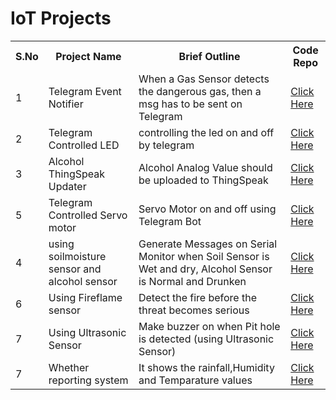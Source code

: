 # IoT Projects

<table>
  <tr>
    <th>S.No</th>
    <th>Project Name</th>
    <th>Brief Outline</th>
    <th>Code Repo</th>
  </tr>
  <tr>
    <td>1</td>
    <td>Telegram Event Notifier</td>
    <td>When a Gas Sensor detects the dangerous gas, then a msg has to be sent on Telegram</td>
    <td><a href="https://github.com/maddydevgits/iot-activities/tree/main/project1">Click Here</a></td>
  </tr>
  <td>2</td>
    <td>Telegram Controlled LED</td>
    <td>controlling the led on and off by telegram</td>
    <td><a href="https://github.com/maddydevgits/iot-activities/tree/main/Project2">Click Here</a></td>
   <tr>
    <td>3</td>
    <td>Alcohol ThingSpeak Updater</td>
    <td>Alcohol Analog Value should be uploaded to ThingSpeak</td>
    <td><a href="https://github.com/maddydevgits/iot-activities/tree/main/Project3">Click Here</a></td>
  </tr>
  <tr>
    <td>5</td>
    <td>Telegram Controlled Servo motor</td>
    <td>Servo Motor on and off using Telegram Bot</td>
    <td><a href="https://github.com/maddydevgits/iot-activities/tree/main/Project5">Click Here</a></td>
  </tr>
  <tr>
    <td>4</td>
    <td>using soilmoisture sensor and alcohol sensor</td>
    <td>Generate Messages on Serial Monitor when Soil Sensor is Wet and dry, Alcohol Sensor is Normal and Drunken</td>
    <td><a href="https://github.com/maddydevgits/iot-activities/blob/main/project4/main.ino">Click Here</a></td>
  </tr>
  <tr>
    <td>6</td>
    <td>Using Fireflame sensor</td>
    <td>Detect the fire before the threat becomes serious</td>
    <td><a href="https://github.com/maddydevgits/iot-activities/blob/main/project6/main.ino">Click Here</a></td>
  </tr>
  <tr>
    <td>7</td>
    <td>Using Ultrasonic Sensor</td>
    <td>Make buzzer on when Pit hole is detected (using Ultrasonic Sensor) </td>
    <td><a href="https://github.com/maddydevgits/iot-activities/blob/main/project7/main.ino">Click Here</a></td>
  </tr>
  <tr>
    <td>7</td>
    <td>Whether reporting system </td>
    <td>It shows the rainfall,Humidity and Temparature values </td>
    <td><a href="">Click Here</a></td>
  </tr>
</table>
